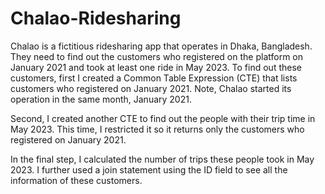 # Chalao-Ridesharing
Chalao is a fictitious ridesharing app that operates in Dhaka, Bangladesh. They need to find out the customers who registered on the platform on January 2021 and took at least one ride in May 2023. To find out these customers, first I created a Common Table Expression (CTE) that lists customers who registered on January 2021. Note, Chalao started its operation in the same month, January 2021.

Second, I created another CTE to find out the people with their trip time in May 2023. This time, I restricted it so it returns only the customers who registered on January 2021.

In the final step, I calculated the number of trips these people took in May 2023. I further used a join statement using the ID field to see all the information of these customers.
